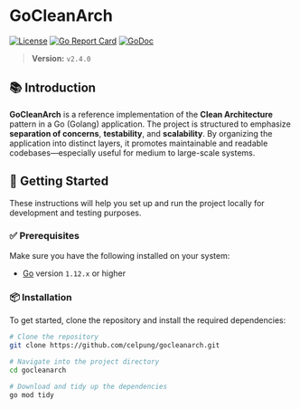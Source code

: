 # GoCleanArch

[![License](https://img.shields.io/badge/license-MIT-blue.svg)](LICENSE)
[![Go Report Card](https://goreportcard.com/badge/github.com/celpung/gocleanarch)](https://goreportcard.com/report/github.com/celpung/gocleanarch)
[![GoDoc](https://godoc.org/github.com/celpung/gocleanarch?status.svg)](https://godoc.org/github.com/celpung/gocleanarch)

> **Version:** `v2.4.0`

## 📚 Introduction

**GoCleanArch** is a reference implementation of the **Clean Architecture** pattern in a Go (Golang) application. The project is structured to emphasize **separation of concerns**, **testability**, and **scalability**. By organizing the application into distinct layers, it promotes maintainable and readable codebases—especially useful for medium to large-scale systems.

## 🚀 Getting Started

These instructions will help you set up and run the project locally for development and testing purposes.

### ✅ Prerequisites

Make sure you have the following installed on your system:

- [Go](https://golang.org/dl/) version `1.12.x` or higher

### 📦 Installation

To get started, clone the repository and install the required dependencies:

```bash
# Clone the repository
git clone https://github.com/celpung/gocleanarch.git

# Navigate into the project directory
cd gocleanarch

# Download and tidy up the dependencies
go mod tidy

